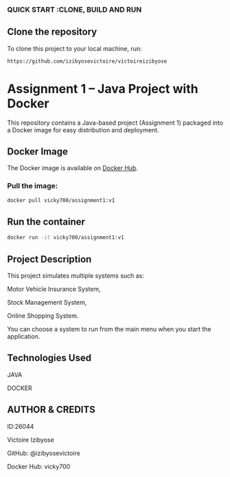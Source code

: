 ### QUICK START :CLONE, BUILD AND RUN

## Clone the repository

To clone this project to your local machine, run:
```bash
https://github.com/izibyosevictoire/victoireizibyose
```

# Assignment 1 – Java Project with Docker

This repository contains a Java-based project (Assignment 1) packaged into a Docker image for easy distribution and deployment.

## Docker Image

The Docker image is available on [Docker Hub](https://hub.docker.com/repository/docker/vicky700/assignment1).

### Pull the image:

```bash
docker pull vicky700/assignment1:v1
```
## Run the container 

```bash
docker run -it vicky700/assignment1:v1
```
## Project Description 
This project simulates multiple systems such as:

Motor Vehicle Insurance System,

Stock Management System,

Online Shopping System.

You can choose a system to run from the main menu when you start the application.

## Technologies Used
JAVA

DOCKER

## AUTHOR & CREDITS
ID:26044

Victoire Izibyose

GitHub: @izibyosevictoire

Docker Hub: vicky700